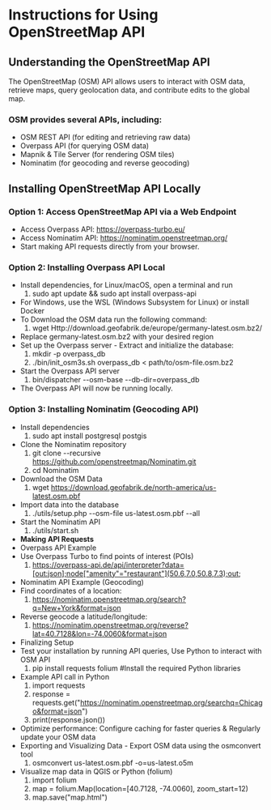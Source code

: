 # Instructions for Using OpenStreetMap API
## Understanding the OpenStreetMap API 
The OpenStreetMap (OSM) API allows users to interact with OSM data, retrieve maps, query geolocation data, and contribute edits to the global map. 

### OSM provides several APIs, including: 
   - OSM REST API (for editing and retrieving raw data)
   - Overpass API (for querying OSM data)
   - Mapnik & Tile Server (for rendering OSM tiles)
   - Nominatim (for geocoding and reverse geocoding)
     

## Installing OpenStreetMap API Locally
   ### Option 1: Access OpenStreetMap API via a Web Endpoint
   - Access Overpass API: https://overpass-turbo.eu/
   - Access Nominatim API: https://nominatim.openstreetmap.org/
   - Start making API requests directly from your browser.
   ### Option 2: Installing Overpass API Local
   - Install dependencies, for Linux/macOS, open a terminal and run
        1. sudo apt update && sudo apt install overpass-api
   - For Windows, use the WSL (Windows Subsystem for Linux) or install Docker
   - To Download the OSM data run the following command:
        1. wget Http://download.geofabrik.de/europe/germany-latest.osm.bz2/
   - Replace germany-latest.osm.bz2 with your desired region
   - Set up the Overpass server - Extract and initialize the database:
        1. mkdir -p overpass_db
        2. ./bin/init_osm3s.sh overpass_db < path/to/osm-file.osm.bz2
   - Start the Overpass API server
        1. bin/dispatcher --osm-base --db-dir=overpass_db
   - The Overpass API will now be running locally.
   ### Option 3: Installing Nominatim (Geocoding API)
   - Install dependencies
        1. sudo apt install postgresql postgis
   - Clone the Nominatim repository
        1. git clone --recursive https://github.com/openstreetmap/Nominatim.git
        2. cd Nominatim
   - Download the OSM Data
        1. wget https://download.geofabrik.de/north-america/us-latest.osm.pbf
   - Import data into the database
        1. ./utils/setup.php --osm-file us-latest.osm.pbf --all
   -  Start the Nominatim API
        1. ./utils/start.sh
   - **Making API Requests**
   - Overpass API Example 
   - Use Overpass Turbo to find points of interest (POIs)
        1. https://overpass-api.de/api/interpreter?data=[out:json];node["amenity"="restaurant"](50.6,7.0,50.8,7.3);out;
   - Nominatim API Example (Geocoding) 
   - Find coordinates of a location:
        1. https://nominatim.openstreetmap.org/search?q=New+York&format=json
   - Reverse geocode a latitude/longitude:
        1. https://nominatim.openstreetmap.org/reverse?lat=40.7128&lon=-74.0060&format=json
   - Finalizing Setup
   - Test your installation by running API queries, Use Python to interact with OSM API
        1. pip install requests folium #Install the required Python libraries
   - Example API call in Python
        1. import requests			 
        2. response = requests.get("https://nominatim.openstreetmap.org/searchq=Chicago&format=json") 
        3. print(response.json())
   - Optimize performance: Configure caching for faster queries & Regularly update your OSM data
   - Exporting and Visualizing Data - Export OSM data using the osmconvert tool
        1. osmconvert us-latest.osm.pbf -o=us-latest.o5m
   - Visualize map data in QGIS or Python (folium)
        1. import folium
        2. map = folium.Map(location=[40.7128, -74.0060], zoom_start=12)
        3. map.save("map.html")
